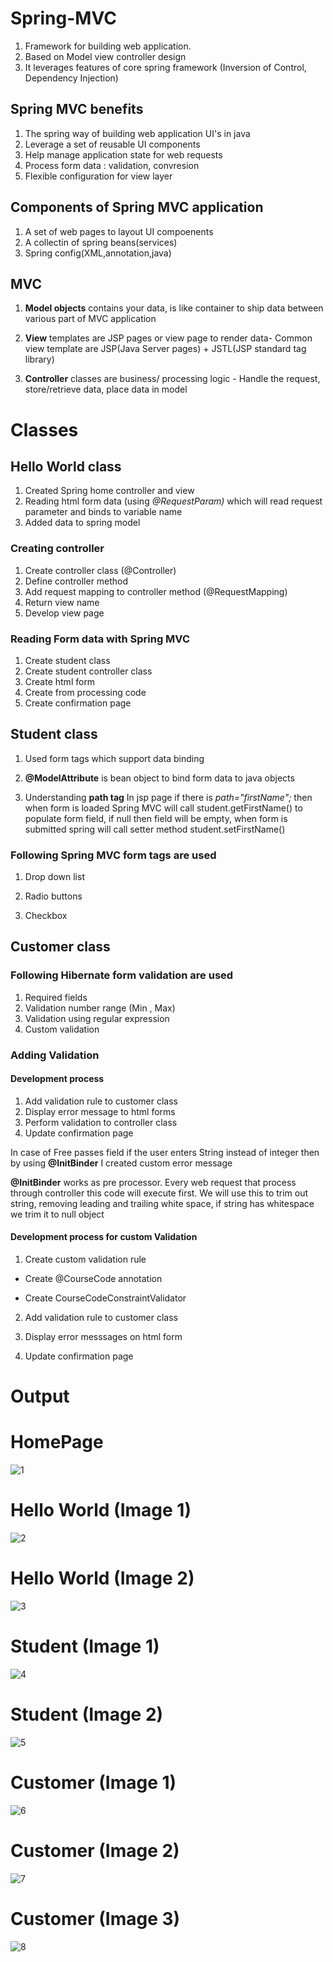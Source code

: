 # Spring-MVC

1. Framework for building web application.
2. Based on Model view controller design
3. It leverages features of core spring framework (Inversion of Control, Dependency Injection)

## Spring MVC benefits
1. The spring way of building web application UI's in java
2. Leverage a set of reusable UI components
3. Help manage application state for web requests
4. Process form data : validation, convresion
5. Flexible configuration for view layer

## Components of Spring MVC application
1. A set of web pages to layout UI compoenents
2. A collectin of spring beans(services)
3. Spring config(XML,annotation,java)

## MVC

1. **Model objects** contains your data, is like container to ship data between various part of MVC application

2. **View** templates are JSP pages or view page to render data- Common view template are JSP(Java Server pages) + JSTL(JSP standard tag library)

3. **Controller** classes are business/ processing logic - Handle the request, store/retrieve data, place data in model 

# Classes

## Hello World class

1. Created Spring home controller and view
2. Reading html form data (using *@RequestParam)*  which will read request parameter and binds to variable name
3. Added data to spring model

### Creating controller
1. Create controller class (@Controller)
2. Define controller method
3. Add request mapping to controller method (@RequestMapping)
4. Return view name
5. Develop view page

### Reading Form data with Spring MVC
1. Create student class 
2. Create student controller class
3. Create html form
4. Create from processing code
5. Create confirmation page

## Student class

1. Used form tags which support data binding

2. **@ModelAttribute** is bean object to bind form data to java objects

3. Understanding **path tag** 
In jsp page if there is *path="firstName";*  then when form is loaded Spring MVC will call student.getFirstName() to populate form field, if null then field will be empty,  when form is submitted spring will call setter method student.setFirstName()

### Following Spring MVC form tags are used 

1. Drop down list

2. Radio buttons

3. Checkbox 

## Customer class

### Following Hibernate form validation are used

1. Required fields
2. Validation number range (Min , Max)
3. Validation using regular expression
4. Custom validation


### Adding Validation
#### Development process
1. Add validation rule to customer class
2. Display error message to html forms
3. Perform validation to controller class
4. Update confirmation page

In case of Free passes field if the user enters String instead of integer then by using **@InitBinder** I created custom error message

**@InitBinder** works as pre processor. Every web request that process through controller this code will execute first. We will use this to trim out string, removing leading and trailing white space, if string has whitespace  we trim it to null object

#### Development process for custom Validation
1. Create custom validation rule

*  Create @CourseCode annotation

* Create CourseCodeConstraintValidator

2. Add validation rule to customer class

3. Display error messsages on html form

4. Update confirmation page

# Output

# HomePage
![1](https://user-images.githubusercontent.com/26305085/57001837-eb5d5f00-6b88-11e9-8714-ef9548736a17.PNG)

# Hello World (Image 1)
![2](https://user-images.githubusercontent.com/26305085/57001838-eb5d5f00-6b88-11e9-9a79-4171ec55b6ab.PNG)
# Hello World (Image 2)
![3](https://user-images.githubusercontent.com/26305085/57001831-eac4c880-6b88-11e9-80e5-25b8ca29200f.PNG)
# Student (Image 1)
![4](https://user-images.githubusercontent.com/26305085/57001832-eac4c880-6b88-11e9-9608-ee35248c3e6e.PNG)
# Student (Image 2)
![5](https://user-images.githubusercontent.com/26305085/57001833-eac4c880-6b88-11e9-9316-144448b9ebcf.PNG)
# Customer (Image 1)
![6](https://user-images.githubusercontent.com/26305085/57001834-eac4c880-6b88-11e9-920f-214c2e997bac.PNG)
# Customer (Image 2)
![7](https://user-images.githubusercontent.com/26305085/57001835-eb5d5f00-6b88-11e9-8649-6bd1814511f8.PNG)
# Customer (Image 3)
![8](https://user-images.githubusercontent.com/26305085/57001836-eb5d5f00-6b88-11e9-8c36-811e2b28fa25.PNG)


